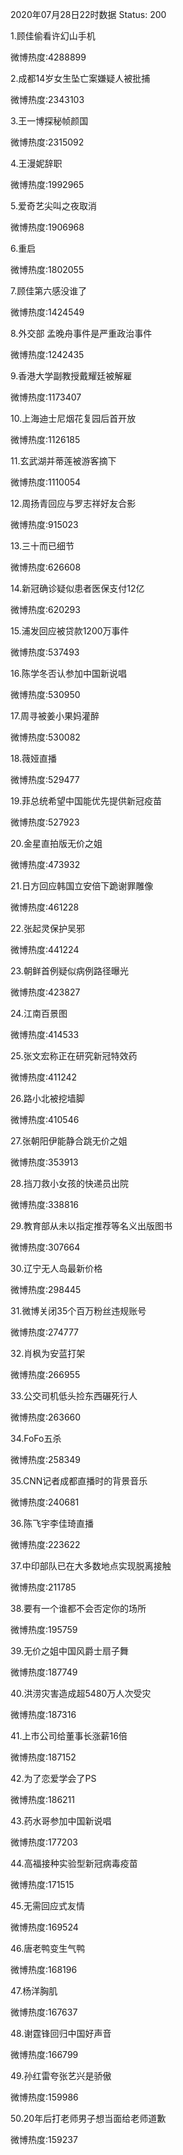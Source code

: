 2020年07月28日22时数据
Status: 200

1.顾佳偷看许幻山手机

微博热度:4288899

2.成都14岁女生坠亡案嫌疑人被批捕

微博热度:2343103

3.王一博探秘帧颜国

微博热度:2315092

4.王漫妮辞职

微博热度:1992965

5.爱奇艺尖叫之夜取消

微博热度:1906968

6.重启

微博热度:1802055

7.顾佳第六感没谁了

微博热度:1424549

8.外交部 孟晚舟事件是严重政治事件

微博热度:1242435

9.香港大学副教授戴耀廷被解雇

微博热度:1173407

10.上海迪士尼烟花复园后首开放

微博热度:1126185

11.玄武湖并蒂莲被游客摘下

微博热度:1110054

12.周扬青回应与罗志祥好友合影

微博热度:915023

13.三十而已细节

微博热度:626608

14.新冠确诊疑似患者医保支付12亿

微博热度:620293

15.浦发回应被贷款1200万事件

微博热度:537493

16.陈学冬否认参加中国新说唱

微博热度:530950

17.周寻被姜小果妈灌醉

微博热度:530082

18.薇娅直播

微博热度:529477

19.菲总统希望中国能优先提供新冠疫苗

微博热度:527923

20.金星直拍版无价之姐

微博热度:473932

21.日方回应韩国立安倍下跪谢罪雕像

微博热度:461228

22.张起灵保护吴邪

微博热度:441224

23.朝鲜首例疑似病例路径曝光

微博热度:423827

24.江南百景图

微博热度:414533

25.张文宏称正在研究新冠特效药

微博热度:411242

26.路小北被挖墙脚

微博热度:410546

27.张朝阳伊能静合跳无价之姐

微博热度:353913

28.挡刀救小女孩的快递员出院

微博热度:338816

29.教育部从未以指定推荐等名义出版图书

微博热度:307664

30.辽宁无人岛最新价格

微博热度:298445

31.微博关闭35个百万粉丝违规账号

微博热度:274777

32.肖枫为安蓝打架

微博热度:266955

33.公交司机低头捡东西碾死行人

微博热度:263660

34.FoFo五杀

微博热度:258349

35.CNN记者成都直播时的背景音乐

微博热度:240681

36.陈飞宇李佳琦直播

微博热度:223622

37.中印部队已在大多数地点实现脱离接触

微博热度:211785

38.要有一个谁都不会否定你的场所

微博热度:195759

39.无价之姐中国风爵士扇子舞

微博热度:187749

40.洪涝灾害造成超5480万人次受灾

微博热度:187316

41.上市公司给董事长涨薪16倍

微博热度:187152

42.为了恋爱学会了PS

微博热度:186211

43.药水哥参加中国新说唱

微博热度:177203

44.高福接种实验型新冠病毒疫苗

微博热度:171515

45.无需回应式友情

微博热度:169524

46.唐老鸭变生气鸭

微博热度:168196

47.杨洋胸肌

微博热度:167637

48.谢霆锋回归中国好声音

微博热度:166799

49.孙红雷夸张艺兴是骄傲

微博热度:159986

50.20年后打老师男子想当面给老师道歉

微博热度:159237

